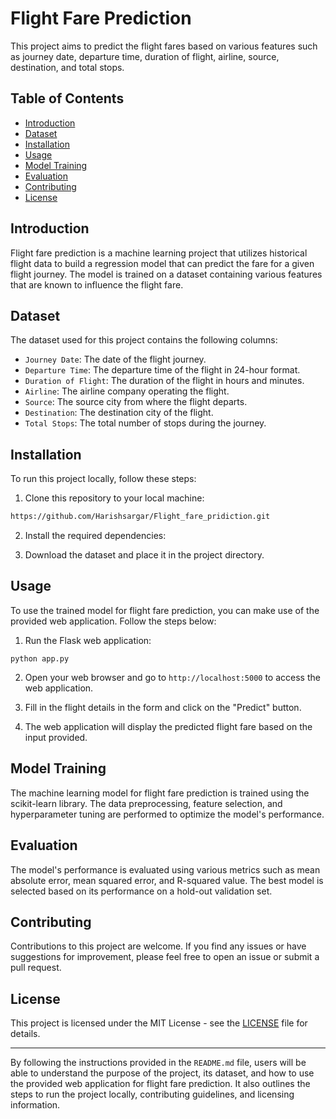# Flight Fare Prediction

This project aims to predict the flight fares based on various features such as journey date, departure time, duration of flight, airline, source, destination, and total stops.

## Table of Contents

- [Introduction](#introduction)
- [Dataset](#dataset)
- [Installation](#installation)
- [Usage](#usage)
- [Model Training](#model-training)
- [Evaluation](#evaluation)
- [Contributing](#contributing)
- [License](#license)

## Introduction

Flight fare prediction is a machine learning project that utilizes historical flight data to build a regression model that can predict the fare for a given flight journey. The model is trained on a dataset containing various features that are known to influence the flight fare.

## Dataset

The dataset used for this project contains the following columns:

- `Journey Date`: The date of the flight journey.
- `Departure Time`: The departure time of the flight in 24-hour format.
- `Duration of Flight`: The duration of the flight in hours and minutes.
- `Airline`: The airline company operating the flight.
- `Source`: The source city from where the flight departs.
- `Destination`: The destination city of the flight.
- `Total Stops`: The total number of stops during the journey.

## Installation

To run this project locally, follow these steps:

1. Clone this repository to your local machine:
```bash
https://github.com/Harishsargar/Flight_fare_pridiction.git

```
2. Install the required dependencies:


3. Download the dataset and place it in the project directory.

## Usage

To use the trained model for flight fare prediction, you can make use of the provided web application. Follow the steps below:

1. Run the Flask web application:
```
python app.py

```

2. Open your web browser and go to `http://localhost:5000` to access the web application.

3. Fill in the flight details in the form and click on the "Predict" button.

4. The web application will display the predicted flight fare based on the input provided.

## Model Training

The machine learning model for flight fare prediction is trained using the scikit-learn library. The data preprocessing, feature selection, and hyperparameter tuning are performed to optimize the model's performance.

## Evaluation

The model's performance is evaluated using various metrics such as mean absolute error, mean squared error, and R-squared value. The best model is selected based on its performance on a hold-out validation set.

## Contributing

Contributions to this project are welcome. If you find any issues or have suggestions for improvement, please feel free to open an issue or submit a pull request.

## License

This project is licensed under the MIT License - see the [LICENSE](LICENSE) file for details.

---

By following the instructions provided in the `README.md` file, users will be able to understand the purpose of the project, its dataset, and how to use the provided web application for flight fare prediction. It also outlines the steps to run the project locally, contributing guidelines, and licensing information.

